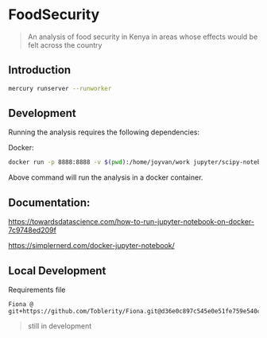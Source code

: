 # FoodSecurity

> An analysis of food security in Kenya in areas whose effects would be felt across the country


## Introduction

```bash
mercury runserver --runworker
```


## Development

Running the analysis requires the following dependencies:

Docker:
```bash
docker run -p 8888:8888 -v $(pwd):/home/joyvan/work jupyter/scipy-notebook

```

Above command will run the analysis in a docker container.

## Documentation:

https://towardsdatascience.com/how-to-run-jupyter-notebook-on-docker-7c9748ed209f

https://simplernerd.com/docker-jupyter-notebook/

## Local Development

Requirements file
```
Fiona @ git+https://github.com/Toblerity/Fiona.git@d36e0c897c545e0e51fe759e540c85c117bf3fc1
```

> still in development
